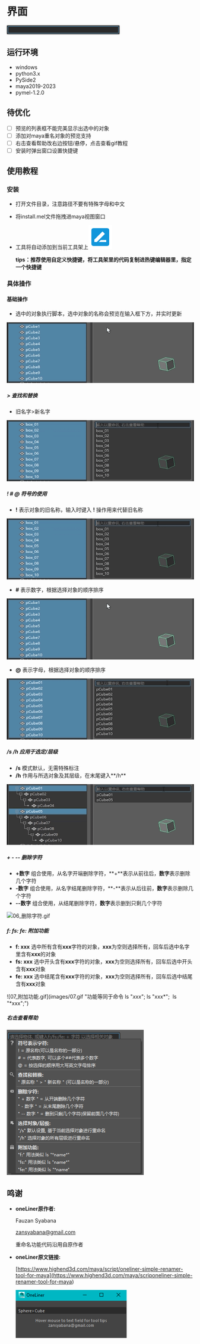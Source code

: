 # 界面

![image.png](images/10.png "如名所示，只有一行，极简")

## 运行环境

- windows
- python3.x
- PySide2
- maya2019-2023
- pymel-1.2.0

## 待优化

- [ ] 预览的列表框不能完美显示出选中的对象
- [ ] 添加对maya重名对象的预览支持
- [ ] 右击查看帮助改右边按钮/悬停，点击查看gif教程
- [ ] 安装时弹出窗口设置快捷键

## 使用教程

### 安装

- 打开文件目录，注意路径不要有特殊字母和中文
- 将install.mel文件拖拽进maya视图窗口
- 工具将自动添加到当前工具架上![icon.png](icon/icon.png)

    **tips：推荐使用自定义快捷键，将工具架里的代码复制进热键编辑器里，指定一个快捷键**

### 具体操作

#### 基础操作

- 选中的对象执行脚本，选中对象的名称会预览在输入框下方，并实时更新

![01.gif](images/01.gif "在输入框内直接输入要变更的名字，新名字将在输入框下方预览，回车执行重命名")

##### > 查找和替换

- 旧名字>新名字

![03_大于号.gif](images/03.gif "可与 @ # 一起使用")

##### ! # @ 符号的使用

- **!** 表示对象的旧名称，输入时键入 **!** 操作用来代替旧名称

![02_感叹号.gif](images/02.gif "可以在输入文本的任何位置，可以多次使用可与 # @ 一起使用")

- **#** 表示数字，根据选择对象的顺序排序

![01.gif](images/01.gif "可以键入多个用来表示多个数字可与 ! @ 一起使用")

- **@** 表示字母，根据选择对象的顺序排序

![04_at.gif](images/04.gif "只能键入一次可与 ! # 一起使用")

##### /s /h 应用于选定/层级

- **/s** 模式默认，无需特殊标注
- **/h** 作用与所选对象及其层级，在末尾键入**/h**

![05_层级.gif](images/05.gif "可与其他符号一起使用")

##### + - -- 删除字符

- **+数字** 组合使用，从名字开端删除字符，**+**表示从前往后，**数字**表示删除几个字符
- **-数字** 组合使用，从名字结尾删除字符，**-**表示从后往前，**数字**表示删除几个字符
- **--数字** 组合使用，从结尾删除字符，**数字**表示删到只剩几个字符

![06_删除字符.gif](images/06.gif "不可与其他符号一起使用")

##### f: fs: fe: 附加功能

- **f: xxx** 选中所有含有**xxx**字符的对象，**xxx**为空则选择所有，回车后选中名字里含有**xxx**的对象
- **fs: xxx** 选中开头含有**xxx**字符的对象，**xxx**为空则选择所有，回车后选中开头含有**xxx**对象
- **fe: xxx** 选中结尾含有**xxx**字符的对象，**xxx**为空则选择所有，回车后选中结尾含有**xxx**对象

![07_附加功能.gif](images/07.gif "功能等同于命令 ls "*xxx*"; ls "xxx*";  ls "*xxx";")

##### 右击查看帮助

![image.png](images/08.png)

## 鸣谢

- **oneLiner原作者:**

    Fauzan Syabana

    zansyabana@gmail.com

    重命名功能代码沿用自原作者

- **oneLiner原文链接:**

    [https://www.highend3d.com/maya/script/oneliner-simple-renamer-tool-for-maya](<https://www.highend3d.com/maya/scriponeliner-simple-renamer-tool-for-maya>)

    ![image.png](images/09.png "原UI")
